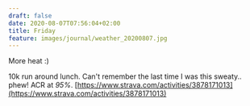 ```yaml
---
draft: false
date: 2020-08-07T07:56:04+02:00
title: Friday
feature: images/journal/weather_20200807.jpg
---
```


More heat :)

10k run around lunch. Can't remember the last time I was this sweaty.. phew! ACR at *95%*.
[https://www.strava.com/activities/3878171013](https://www.strava.com/activities/3878171013)
